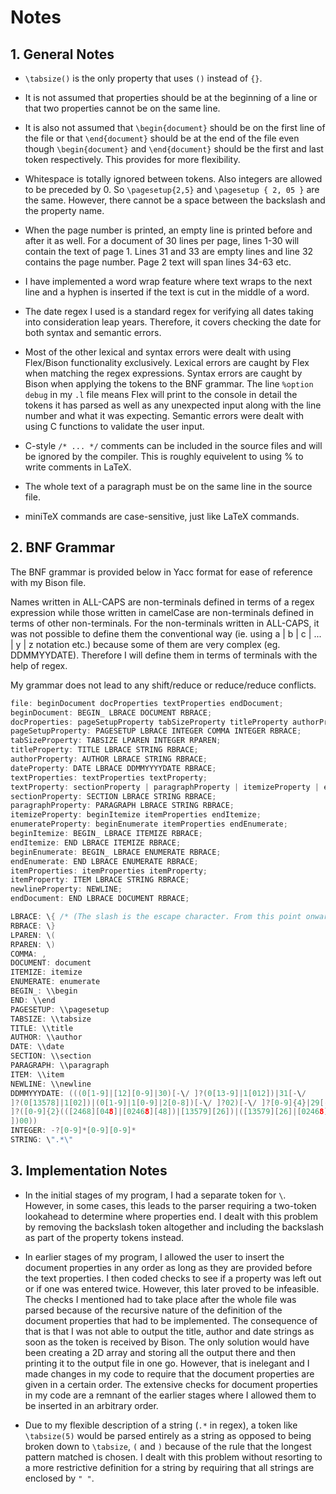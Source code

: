 # Notes

## 1. General Notes

* `\tabsize()` is the only property that uses `()` instead of `{}`.

* It is not assumed that properties should be at the beginning of a line or that two
properties cannot be on the same line.

* It is also not assumed that `\begin{document}` should be on the first line of the file
or that `\end{document}` should be at the end of the file even though `\begin{document}`
and `\end{document}` should be the first and last token respectively. This provides
for more flexibility.

* Whitespace is totally ignored between tokens. Also integers are allowed to be
preceded by 0. So `\pagesetup{2,5}` and `\pagesetup { 2, 05 }` are the same. However,
there cannot be a space between the backslash and the property name.

* When the page number is printed, an empty line is printed before and after it as
well. For a document of 30 lines per page, lines 1-30 will contain the text of page 1.
Lines 31 and 33 are empty lines and line 32 contains the page number. Page 2 text
will span lines 34-63 etc.

* I have implemented a word wrap feature where text wraps to the next line and a
hyphen is inserted if the text is cut in the middle of a word.

* The date regex I used is a standard regex for verifying all dates taking into
consideration leap years. Therefore, it covers checking the date for both syntax
and semantic errors.

* Most of the other lexical and syntax errors were dealt with using
Flex/Bison functionality exclusively. Lexical errors are caught by Flex when
matching the regex expressions. Syntax errors are caught by Bison when applying
the tokens to the BNF grammar. The line `%option debug` in my `.l` file means Flex
will print to the console in detail the tokens it has parsed as well as any
unexpected input along with the line number and what it was expecting. Semantic
errors were dealt with using C functions to validate the user input.

* C-style `/* ... */` comments can be included in the source files and will be ignored
by the compiler. This is roughly equivelent to using % to write comments in LaTeX.

* The whole text of a paragraph must be on the same line in the source file.

* miniTeX commands are case-sensitive, just like LaTeX commands.

## 2. BNF Grammar

The BNF grammar is provided below in Yacc format for ease of reference with my Bison
file.

Names written in ALL-CAPS are non-terminals defined in terms of a regex expression while
those written in camelCase are non-terminals defined in terms of other non-terminals.
For the non-terminals written in ALL-CAPS, it was not possible to define them the
conventional way (ie. using a | b | c | ... | y | z notation etc.) because some of them are
very complex (eg. DDMMYYDATE). Therefore I will define them in terms of terminals
with the help of regex.

My grammar does not lead to any shift/reduce or reduce/reduce conflicts.

```C
file: beginDocument docProperties textProperties endDocument;
beginDocument: BEGIN_ LBRACE DOCUMENT RBRACE;
docProperties: pageSetupProperty tabSizeProperty titleProperty authorProperty dateProperty;
pageSetupProperty: PAGESETUP LBRACE INTEGER COMMA INTEGER RBRACE;
tabSizeProperty: TABSIZE LPAREN INTEGER RPAREN;
titleProperty: TITLE LBRACE STRING RBRACE;
authorProperty: AUTHOR LBRACE STRING RBRACE;
dateProperty: DATE LBRACE DDMMYYYYDATE RBRACE;
textProperties: textProperties textProperty;
textProperty: sectionProperty | paragraphProperty | itemizeProperty | enumerateProperty | newlineProperty;
sectionProperty: SECTION LBRACE STRING RBRACE;
paragraphProperty: PARAGRAPH LBRACE STRING RBRACE;
itemizeProperty: beginItemize itemProperties endItemize;
enumerateProperty: beginEnumerate itemProperties endEnumerate;
beginItemize: BEGIN_ LBRACE ITEMIZE RBRACE;
endItemize: END LBRACE ITEMIZE RBRACE;
beginEnumerate: BEGIN_ LBRACE ENUMERATE RBRACE;
endEnumerate: END LBRACE ENUMERATE RBRACE;
itemProperties: itemProperties itemProperty;
itemProperty: ITEM LBRACE STRING RBRACE;
newlineProperty: NEWLINE;
endDocument: END LBRACE DOCUMENT RBRACE;

LBRACE: \{ /* (The slash is the escape character. From this point onward I use regex) */
RBRACE: \}
LPAREN: \(
RPAREN: \)
COMMA: ,
DOCUMENT: document
ITEMIZE: itemize
ENUMERATE: enumerate
BEGIN_: \\begin
END: \\end
PAGESETUP: \\pagesetup
TABSIZE: \\tabsize
TITLE: \\title
AUTHOR: \\author
DATE: \\date
SECTION: \\section
PARAGRAPH: \\paragraph
ITEM: \\item
NEWLINE: \\newline
DDMMYYYDATE: (((0[1-9]|[12][0-9]|30)[-\/ ]?(0[13-9]|1[012])|31[-\/
]?(0[13578]|1[02])|(0[1-9]|1[0-9]|2[0-8])[-\/ ]?02)[-\/ ]?[0-9]{4}|29[-\/ ]?02[-\/
]?([0-9]{2}(([2468][048]|[02468][48])|[13579][26])|([13579][26]|[02468][048]|0[0-9]|1[0-6
])00))
INTEGER: -?[0-9]*[0-9][0-9]*
STRING: \".*\"
```

## 3. Implementation Notes

* In the initial stages of my program, I had a separate token for `\`.
However, in some cases, this leads to the parser requiring a two-token lookahead to
determine where properties end. I dealt with this problem by removing the
backslash token altogether and including the backslash as part of the property
tokens instead.

* In earlier stages of my program, I allowed the user to insert the document
properties in any order as long as they are provided before the text properties. I
then coded checks to see if a property was left out or if one was entered twice.
However, this later proved to be infeasible. The checks I mentioned had to take
place after the whole file was parsed because of the recursive nature of the
definition of the document properties that had to be implemented. The
consequence of that is that I was not able to output the title, author and date
strings as soon as the token is received by Bison. The only solution would have
been creating a 2D array and storing all the output there and then printing it to
the output file in one go. However, that is inelegant and I made changes in my
code to require that the document properties are given in a certain order. The
extensive checks for document properties in my code are a remnant of the earlier
stages where I allowed them to be inserted in an arbitrary order.

* Due to my flexible description of a string (`.*` in regex), a token like `\tabsize(5)`
would be parsed entirely as a string as opposed to being broken down to `\tabsize`, `(`
and `)` because of the rule that the longest pattern matched is chosen. I dealt with
this problem without resorting to a more restrictive definition for a string by
requiring that all strings are enclosed by `" "`.

